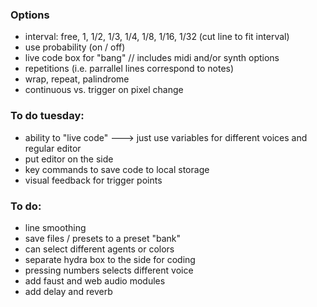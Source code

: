 ### Options
- interval: free, 1, 1/2, 1/3, 1/4, 1/8, 1/16, 1/32 (cut line to fit interval)
- use probability (on / off)
- live code box for "bang" // includes midi and/or synth options
- repetitions (i.e. parrallel lines correspond to notes)
- wrap, repeat, palindrome
- continuous vs. trigger on pixel change


### To do tuesday:
- ability to "live code" ---> just use variables for different voices and regular editor
- put editor on the side
- key commands to save code to local storage
- visual feedback for trigger points

### To do:
- line smoothing
- save files / presets to a preset "bank"
- can select different agents or colors
- separate hydra box to the side for coding
- pressing numbers selects different voice 
- add faust and web audio modules
- add delay and reverb
